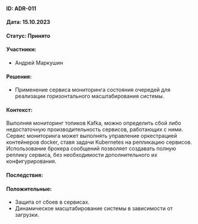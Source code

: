#### ID: ADR-011

#### Дата: 15.10.2023

#### Статус: Принято

#### Участники:

* Андрей Маркушин

#### Решения:

* Применение сервиса мониторинга состояния очередей для реализации горизонтального масштабирования системы. 

#### Контекст:

Выполняя мониторинг топиков Kafka, можно определить сбой либо недостаточную производительность сервисов, работающих с ними. Сервис мониторинга может выполнять управление оркестрацией контейнеров docker, ставя задачи Kubernetes на репликацию сервисов. Использование брокера сообщений позволяет создавать полную реплику сервиса, без необходимости дополнительного их конфигурирования.

#### Последствия:

#### Положительные:

* Защита от сбоев в сервисах.
* Динамическое масштабирование системы в зависимости от загрузки.
